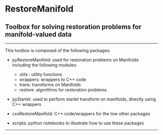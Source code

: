 # RestoreManifold

## **Toolbox for solving restoration problems for manifold-valued data**

***

This toolbox is composed of the following packages:

- pyRestoreManifold: used for restoration problems on Manifolds including the following
modules:

   - utils : utility functions
   - wrappers: wrappers to C++ code
   - trans: transforms on Manifolds
   - restore: algorithms for restoration problems

- pyStarlet: used to perform starlet transform on manifolds, directly using C++ wrappers

- cxxRestoreManifold: C++ code/wrappers for the tow other packages

- scripts: python notebooks to illustrate how to use these packages

***
